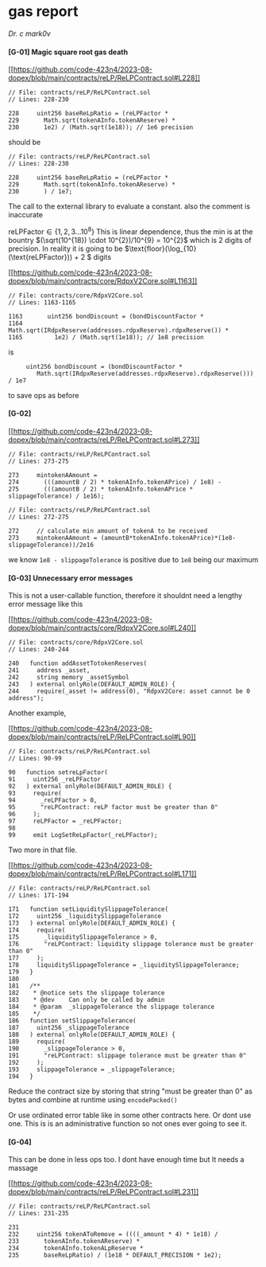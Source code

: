 # gas report

*Dr. c mark0v*





#### [G-01] Magic square root gas death


[[https://github.com/code-423n4/2023-08-dopex/blob/main/contracts/reLP/ReLPContract.sol#L228]]
```solidity
// File: contracts/reLP/ReLPContract.sol
// Lines: 228-230

228     uint256 baseReLpRatio = (reLPFactor *
229       Math.sqrt(tokenAInfo.tokenAReserve) *
230       1e2) / (Math.sqrt(1e18)); // 1e6 precision
```

should be

```solidity
// File: contracts/reLP/ReLPContract.sol
// Lines: 228-230

228     uint256 baseReLpRatio = (reLPFactor *
229       Math.sqrt(tokenAInfo.tokenAReserve) *
230       ) / 1e7; 
```


The call to the external library to evaluate a constant. also the comment is inaccurate

 $\text{reLPFactor} \in \{1,2,3...10^{8}\}$ This is linear dependence, thus the min is at the bountry $(\sqrt(10^{18}) \cdot 10^{2})/10^{9} = 10^{2}$ which is 2 digits of precision. In reality it is going to be $\text{floor}(\log_{10}(\text{reLPFactor})) + 2 $ digits




[[https://github.com/code-423n4/2023-08-dopex/blob/main/contracts/core/RdpxV2Core.sol#L1163]]
```solidity
// File: contracts/core/RdpxV2Core.sol
// Lines: 1163-1165

1163       uint256 bondDiscount = (bondDiscountFactor *
1164         Math.sqrt(IRdpxReserve(addresses.rdpxReserve).rdpxReserve()) *
1165         1e2) / (Math.sqrt(1e18)); // 1e8 precision
```

is 


```solidity
     uint256 bondDiscount = (bondDiscountFactor *
        Math.sqrt(IRdpxReserve(addresses.rdpxReserve).rdpxReserve())) / 1e7

```

to save ops as before 



#### [G-02]  



[[https://github.com/code-423n4/2023-08-dopex/blob/main/contracts/reLP/ReLPContract.sol#L273]]
```solidity
// File: contracts/reLP/ReLPContract.sol
// Lines: 273-275

273     mintokenAAmount =
274       (((amountB / 2) * tokenAInfo.tokenAPrice) / 1e8) -
275       (((amountB / 2) * tokenAInfo.tokenAPrice * slippageTolerance) / 1e16);
```


```solidity
// File: contracts/reLP/ReLPContract.sol
// Lines: 272-275

272     // calculate min amount of tokenA to be received
273     mintokenAAmount = (amountB*tokenAInfo.tokenAPrice)*(1e8-slippageTolerance))/2e16
```


we know ``1e8 - slippageTolerance`` is positive due to ``1e8`` being our maximum 


#### [G-03] Unnecessary error messages

This is not a user-callable function, therefore it shouldnt need a lengthy error message like this


[[https://github.com/code-423n4/2023-08-dopex/blob/main/contracts/core/RdpxV2Core.sol#L240]]
```solidity
// File: contracts/core/RdpxV2Core.sol
// Lines: 240-244

240   function addAssetTotokenReserves(
241     address _asset,
242     string memory _assetSymbol
243   ) external onlyRole(DEFAULT_ADMIN_ROLE) {
244     require(_asset != address(0), "RdpxV2Core: asset cannot be 0 address");
```
Another example, 

 
[[https://github.com/code-423n4/2023-08-dopex/blob/main/contracts/reLP/ReLPContract.sol#L90]]
```solidity
// File: contracts/reLP/ReLPContract.sol
// Lines: 90-99

90   function setreLpFactor(
91     uint256 _reLPFactor
92   ) external onlyRole(DEFAULT_ADMIN_ROLE) {
93     require(
94       _reLPFactor > 0,
95       "reLPContract: reLP factor must be greater than 0"
96     );
97     reLPFactor = _reLPFactor;
98 
99     emit LogSetReLpFactor(_reLPFactor);
```

Two more in that file.

[[https://github.com/code-423n4/2023-08-dopex/blob/main/contracts/reLP/ReLPContract.sol#L171]]
```solidity
// File: contracts/reLP/ReLPContract.sol
// Lines: 171-194

171   function setLiquiditySlippageTolerance(
172     uint256 _liquiditySlippageTolerance
173   ) external onlyRole(DEFAULT_ADMIN_ROLE) {
174     require(
175       _liquiditySlippageTolerance > 0,
176       "reLPContract: liquidity slippage tolerance must be greater than 0"
177     );
178     liquiditySlippageTolerance = _liquiditySlippageTolerance;
179   }
180 
181   /**
182    * @notice sets the slippage tolerance
183    * @dev    Can only be called by admin
184    * @param  _slippageTolerance the slippage tolerance
185    */
186   function setSlippageTolerance(
187     uint256 _slippageTolerance
188   ) external onlyRole(DEFAULT_ADMIN_ROLE) {
189     require(
190       _slippageTolerance > 0,
191       "reLPContract: slippage tolerance must be greater than 0"
192     );
193     slippageTolerance = _slippageTolerance;
194   }
```

Reduce the contract size by storing that string "must be greater than 0" as bytes and combine at runtime using ``encodePacked()``

Or use ordinated error table like in some other contracts here. Or dont use one. This is is an administrative function so not ones ever going to see it. 

#### [G-04]


This can be done in less ops too. I dont have enough time but It needs a massage

[[https://github.com/code-423n4/2023-08-dopex/blob/main/contracts/reLP/ReLPContract.sol#L231]]
```solidity
// File: contracts/reLP/ReLPContract.sol
// Lines: 231-235

231 
232     uint256 tokenAToRemove = ((((_amount * 4) * 1e18) /
233       tokenAInfo.tokenAReserve) *
234       tokenAInfo.tokenALpReserve *
235       baseReLpRatio) / (1e18 * DEFAULT_PRECISION * 1e2);
```

